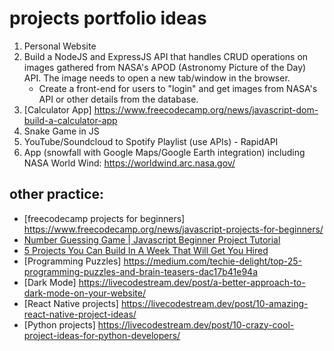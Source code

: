 # projects portfolio ideas

1. Personal Website
2. Build a NodeJS and ExpressJS API that handles CRUD operations on images gathered from NASA's APOD (Astronomy Picture of the Day) API. The image needs to open a new tab/window in the browser.
    - Create a front-end for users to "login" and get images from NASA's API or other details from the database.
3. [Calculator App] https://www.freecodecamp.org/news/javascript-dom-build-a-calculator-app
4. Snake Game in JS
5. YouTube/Soundcloud to Spotify Playlist (use APIs) - RapidAPI
6. App (snowfall with Google Maps/Google Earth integration) including NASA World Wind: https://worldwind.arc.nasa.gov/

## other practice:

- [freecodecamp projects for beginners] https://www.freecodecamp.org/news/javascript-projects-for-beginners/
- [Number Guessing Game | Javascript Beginner Project Tutorial](https://www.youtube.com/watch?v=2cQUkYU8AmI)
- [5 Projects You Can Build In A Week That Will Get You Hired](https://www.youtube.com/watch?v=oluY633rkgI)
- [Programming Puzzles] https://medium.com/techie-delight/top-25-programming-puzzles-and-brain-teasers-dac17b41e94a
- [Dark Mode] https://livecodestream.dev/post/a-better-approach-to-dark-mode-on-your-website/
- [React Native projects] https://livecodestream.dev/post/10-amazing-react-native-project-ideas/
- [Python projects] https://livecodestream.dev/post/10-crazy-cool-project-ideas-for-python-developers/

